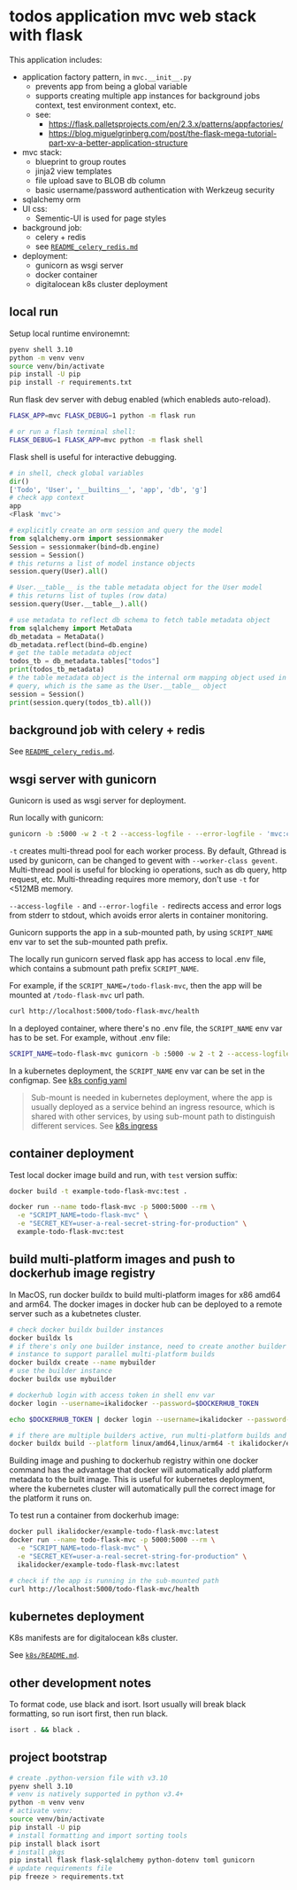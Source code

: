 # todos application mvc web stack with flask

This application includes:

- application factory pattern, in `mvc.__init__.py`
  - prevents app from being a global variable
  - supports creating multiple app instances for background jobs context,
    test environment context, etc.
  - see:
    - https://flask.palletsprojects.com/en/2.3.x/patterns/appfactories/
    - https://blog.miguelgrinberg.com/post/the-flask-mega-tutorial-part-xv-a-better-application-structure
- mvc stack:
  - blueprint to group routes
  - jinja2 view templates
  - file upload save to BLOB db column
  - basic username/password authentication with Werkzeug security
- sqlalchemy orm
- UI css:
  - Sementic-UI is used for page styles
- background job:
  - celery + redis
  - see [`README_celery_redis.md`](./README_celery_redis.md)
- deployment:
  - gunicorn as wsgi server
  - docker container
  - digitalocean k8s cluster deployment

## local run

Setup local runtime environemnt:

```sh
pyenv shell 3.10
python -m venv venv
source venv/bin/activate
pip install -U pip
pip install -r requirements.txt
```

Run flask dev server with debug enabled (which enableds auto-reload).

```sh
FLASK_APP=mvc FLASK_DEBUG=1 python -m flask run

# or run a flash terminal shell:
FLASK_DEBUG=1 FLASK_APP=mvc python -m flask shell
```

Flask shell is useful for interactive debugging.

```python
# in shell, check global variables
dir()
['Todo', 'User', '__builtins__', 'app', 'db', 'g']
# check app context
app
<Flask 'mvc'>

# explicitly create an orm session and query the model
from sqlalchemy.orm import sessionmaker
Session = sessionmaker(bind=db.engine)
session = Session()
# this returns a list of model instance objects
session.query(User).all()

# User.__table__ is the table metadata object for the User model
# this returns list of tuples (row data)
session.query(User.__table__).all()

# use metadata to reflect db schema to fetch table metadata object
from sqlalchemy import MetaData
db_metadata = MetaData()
db_metadata.reflect(bind=db.engine)
# get the table metadata object
todos_tb = db_metadata.tables["todos"]
print(todos_tb_metadata)
# the table metadata object is the internal orm mapping object used in
# query, which is the same as the User.__table__ object
session = Session()
print(session.query(todos_tb).all())
```

## background job with celery + redis

See [`README_celery_redis.md`](./README_celery_redis.md).

## wsgi server with gunicorn

Gunicorn is used as wsgi server for deployment.

Run locally with gunicorn:

```sh
gunicorn -b :5000 -w 2 -t 2 --access-logfile - --error-logfile - 'mvc:create_app()' --log-level debug
```

`-t` creates multi-thread pool for each worker process.
By default, Gthread is used by gunicorn, can be changed to gevent with
`--worker-class gevent`.
Multi-thread pool is useful for blocking io operations, such as db query,
http request, etc.
Multi-threading requires more memory, don't use `-t` for <512MB memory.

`--access-logfile -` and `--error-logfile -` redirects access and error logs
from stderr to stdout, which avoids error alerts in container monitoring.

Gunicorn supports the app in a sub-mounted path, by using `SCRIPT_NAME` env var
to set the sub-mounted path prefix.

The locally run gunicorn served flask app has access to local .env file,
which contains a submount path prefix `SCRIPT_NAME`.

For example, if the `SCRIPT_NAME=/todo-flask-mvc`, then the app will be
mounted at `/todo-flask-mvc` url path.

```sh
curl http://localhost:5000/todo-flask-mvc/health
```

In a deployed container, where there's no .env file, the `SCRIPT_NAME` env var
has to be set.
For example, without .env file:

```sh
SCRIPT_NAME=todo-flask-mvc gunicorn -b :5000 -w 2 -t 2 --access-logfile - --error-logfile - 'mvc:create_app()' --log-level debug
```

In a kubernetes deployment, the `SCRIPT_NAME` env var can be set in the
configmap. See [k8s config yaml](./k8s/config.yaml)

> Sub-mount is needed in kubernetes deployment, where the app is usually deployed
> as a service behind an ingress resource, which is shared with other services,
> by using sub-mount path to distinguish different services.
> See [k8s ingress](./k8s/ingress.yaml)

## container deployment

Test local docker image build and run, with `test` version suffix:

```sh
docker build -t example-todo-flask-mvc:test .

docker run --name todo-flask-mvc -p 5000:5000 --rm \
  -e "SCRIPT_NAME=todo-flask-mvc" \
  -e "SECRET_KEY=user-a-real-secret-string-for-production" \
  example-todo-flask-mvc:test
```

## build multi-platform images and push to dockerhub image registry

In MacOS, run docker buildx to build multi-platform images for x86 amd64 and
arm64. The docker images in docker hub can be deployed to a remote server
such as a kubetnetes cluster.

```sh
# check docker buildx builder instances
docker buildx ls
# if there's only one builder instance, need to create another builder
# instance to support parallel multi-platform builds
docker buildx create --name mybuilder
# use the builder instance
docker buildx use mybuilder

# dockerhub login with access token in shell env var
docker login --username=ikalidocker --password=$DOCKERHUB_TOKEN

echo $DOCKERHUB_TOKEN | docker login --username=ikalidocker --password-stdin

# if there are multiple builders active, run multi-platform builds and push in one cli
docker buildx build --platform linux/amd64,linux/arm64 -t ikalidocker/example-todo-flask-mvc:latest --push .
```

Building image and pushing to dockerhub registry within one docker command has
the advantage that docker will automatically add platform metadata to the
built image. This is useful for kubernetes deployment, where the kubernetes
cluster will automatically pull the correct image for the platform it runs on.

To test run a container from dockerhub image:

```sh
docker pull ikalidocker/example-todo-flask-mvc:latest
docker run --name todo-flask-mvc -p 5000:5000 --rm \
  -e "SCRIPT_NAME=todo-flask-mvc" \
  -e "SECRET_KEY=user-a-real-secret-string-for-production" \
  ikalidocker/example-todo-flask-mvc:latest

# check if the app is running in the sub-mounted path
curl http://localhost:5000/todo-flask-mvc/health
```

## kubernetes deployment

K8s manifests are for digitalocean k8s cluster.

See [`k8s/README.md`](./k8s/README.md).

## other development notes

To format code, use black and isort.
Isort usually will break black formatting, so run isort first, then run black.

```sh
isort . && black .
```

## project bootstrap

```sh
# create .python-version file with v3.10
pyenv shell 3.10
# venv is natively supported in python v3.4+
python -m venv venv
# activate venv:
source venv/bin/activate
pip install -U pip
# install formatting and import sorting tools
pip install black isort
# install pkgs
pip install flask flask-sqlalchemy python-dotenv toml gunicorn
# update requirements file
pip freeze > requirements.txt
```
